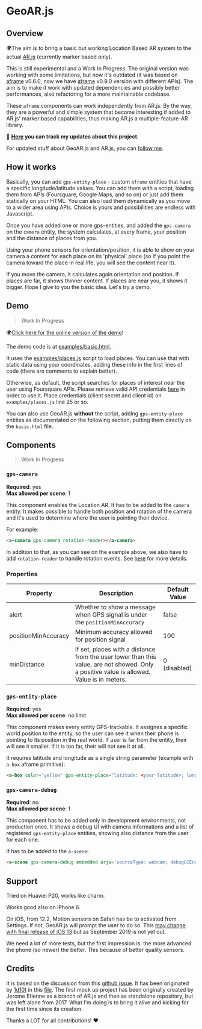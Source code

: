 # GeoAR.js

## Overview

🌍The aim is to bring a basic but working Location Based AR system to the actual [AR.js](https://github.com/jeromeetienne/AR.js/) (currently marker based only).

This is still experimental and a Work In Progress.
The original version was working with some limitations, but now it's outdated (it was based on [aframe](https://aframe.io/) v0.6.0, now we have [aframe](https://aframe.io/) v0.9.0 version with different APIs).
The aim is to make it work with updated dependencies and possibly better performances, also refactoring for a more maintainable codebase.

These `aframe` components can work independently from AR.js. By the way, they are a powerful and simple system that become interesting if added to AR.js' marker based capabilities, thus making AR.js a multiple-feature-AR library.

🚀 **[Here](./CHANGELOG.md) you can track my updates about this project.**

For updated stuff about GeoAR.js and AR.js, you can [follow me](https://twitter.com/nicolocarp).

## How it works

Basically, you can add `gps-entity-place` - custom `aframe` entities that have a specific longitude/latitude values. You can add them with a script, loading them from APIs (Foursquare, Google Maps, and so on) or just add them statically on your HTML. You can also load them dynamically as you move to a wider area using APIs. Choice is yours and possibilities are endless with Javascript.

Once you have added one or more gps-entities, and added the `gps-camera` on the `camera` entity, the system calculates, at every frame, your position and the distance of places from you. 

Using your phone sensors for orientation/position, it is able to show on your camera a content for each place on its 'physical' place (so if you point the camera toward the place in real life, you will see the content near it).

If you move the camera, it calculates again orientation and position. If places are far, it shows thinner content. If places are near you, it shows it bigger.
Hope I give to you the basic idea. Let's try a demo.

## Demo

>Work In Progress

🌍[Click here for the online version of the demo](https://nicolo-carpignoli.herokuapp.com/examples/basic.html)!

The demo code is at [examples/basic.html](examples/basic.html).

It uses the [examples/places.js](./examples/places.js) script to load places. You can use that with static data using your coordinates, adding these info in the first lines of code (there are comments to explain better).

Otherwise, as default, the script searches for places of interest near the user using Foursquare APIs. Please retrieve valid API credentials [here](https://developer.foursquare.com/) in order to use it. Place credentials (client secret and client id) on `examples/places.js` line 25 or so.

You can also use GeoAR.js **without** the script, adding `gps-entity-place` entities as documentated on the following section, 
putting them directly on the `basic.html` file.

## Components

>Work In Progress

### `gps-camera`

**Required**: yes  
**Max allowed per scene**: 1

This component enables the Location AR. It has to be added to the `camera` entity.
It makes possible to handle both position and rotation of the camera and it's used to determine where the user is pointing their device.

For example:

```HTML
<a-camera gps-camera rotation-reader></a-camera>
```

In addition to that, as you can see on the example above, we also have to add `rotation-reader` to handle rotation events. See [here](https://aframe.io/docs/0.9.0/components/camera.html#reading-position-or-rotation-of-the-camera) for more details.


### Properties

| Property   | Description | Default Value |
|------------|-------------------------------------------------------------------------------------------------------------------------------------------------------------------------------------------------------------------------------------------------------------------------------------|---------------|
| alert     | Whether to show a message when GPS signal is under the `positionMinAccuracy`                  | false |                                                                                                                                                                        | true          |
| positionMinAccuracy        | Minimum accuracy allowed for position signal    | 100 |
| minDistance        | If set, places with a distance from the user lower than this value, are not showed. Only a positive value is allowed. Value is in meters.    | 0 (disabled) |

### `gps-entity-place`

**Required**: yes  
**Max allowed per scene**: no limit

This component makes every entity GPS-trackable. It assignes a specific world position to the entity, so the user can see it when their phone is pointing to its position in the real world. If user is far from the entity, their will see it smaller. If it is too far, their will not see it at all.

It requires latitude and longitude as a single string parameter (example with `a-box` aframe primitive):

```HTML
<a-box color="yellow" gps-entity-place="latitude: <your-latitude>; longitude: <your-longitude>"/>
```

### `gps-camera-debug`

**Required**: no  
**Max allowed per scene**: 1

This component has to be added only in development environments, not production ones.
It shows a debug UI with camera informations and a list of registered `gps-entity-place` entities, showing also distance from the user for each one.

It has to be added to the `a-scene`:

```HTML
<a-scene gps-camera-debug embedded arjs='sourceType: webcam; debugUIEnabled: false;'></a-scene>
```

## Support

Tried on Huawei P20, works like charm.

Works good also on iPhone 6.

On iOS, from 12.2, Motion sensors on Safari has be to activated from Settings. If not, GeoAR.js will prompt the user to do so.
This [may change with final release of iOS 13](https://developer.apple.com/documentation/safari_release_notes/safari_13_beta_6_release_notes) but as September 2019 is not yet out.

We need a lot of more tests, but the first impression is: the more advanced the phone (so newer) the better. This because of better quality sensors.

## Credits

It is based on the discussion from this [github issue](https://github.com/jeromeetienne/AR.js/issues/190).
It has been originated by [1d10t](https://github.com/1d10t) in this [file](https://1d10t.github.io/test/phills-sphere.html).
The first mock up project has been originally created by Jerome Etienne as a branch of AR.js and then as standalone repository, but was left alone from 2017. 
What I'm doing is to bring it alive and kicking for the first time since its creation.

Thanks a LOT for all contributions! ❤️
